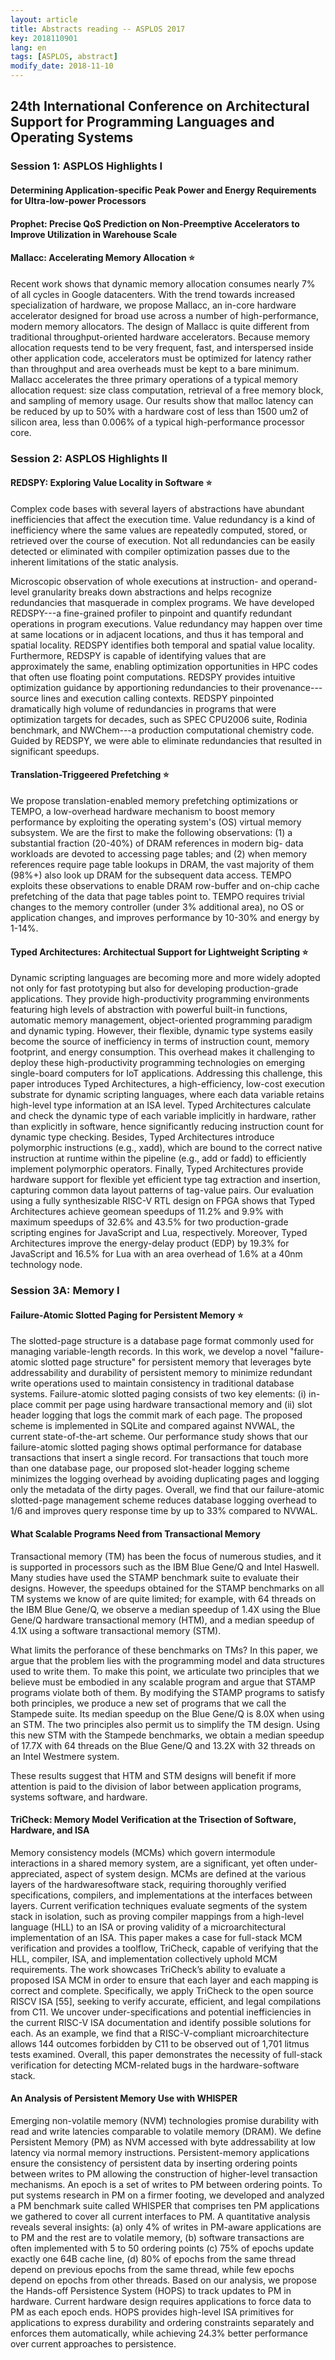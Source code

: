 ```yaml
---
layout: article
title: Abstracts reading -- ASPLOS 2017
key: 2018110901
lang: en
tags: [ASPLOS, abstract]
modify_date: 2018-11-10
---
```


## 24th International Conference on Architectural Support for  Programming Languages and Operating Systems

<!--more-->


### Session 1: ASPLOS Highlights I

#### Determining Application-specific Peak Power and Energy Requirements for Ultra-low-power Processors

#### Prophet: Precise QoS Prediction on Non-Preemptive Accelerators to Improve Utilization in Warehouse Scale

#### Mallacc: Accelerating Memory Allocation :star:
Recent work shows that dynamic memory allocation consumes nearly 7% of all cycles in Google datacenters. With the trend towards increased specialization of hardware, we propose Mallacc, an in-core hardware accelerator designed for broad use across a number of high-performance, modern memory allocators. The design of Mallacc is quite different from traditional throughput-oriented hardware accelerators. Because memory allocation requests tend to be very frequent, fast, and interspersed inside other application code, accelerators must be optimized for latency rather than throughput and area overheads must be kept to a bare minimum. Mallacc accelerates the three primary operations of a typical memory allocation request: size class computation, retrieval of a free memory block, and sampling of memory usage. Our results show that malloc latency can be reduced by up to 50% with a hardware cost of less than 1500 um2 of silicon area, less than 0.006% of a typical high-performance processor core.

### Session 2: ASPLOS Highlights II

#### REDSPY: Exploring Value Locality in Software :star:
Complex code bases with several layers of abstractions have abundant inefficiencies that affect the execution time. Value redundancy is a kind of inefficiency where the same values are repeatedly computed, stored, or retrieved over the course of execution. Not all redundancies can be easily detected or eliminated with compiler optimization passes due to the inherent limitations of the static analysis.

Microscopic observation of whole executions at instruction- and operand-level granularity breaks down abstractions and helps recognize redundancies that masquerade in complex programs. We have developed REDSPY---a fine-grained profiler to pinpoint and quantify redundant operations in program executions. Value redundancy may happen over time at same locations or in adjacent locations, and thus it has temporal and spatial locality. REDSPY identifies both temporal and spatial value locality. Furthermore, REDSPY is capable of identifying values that are approximately the same, enabling optimization opportunities in HPC codes that often use floating point computations. REDSPY provides intuitive optimization guidance by apportioning redundancies to their provenance---source lines and execution calling contexts. REDSPY pinpointed dramatically high volume of redundancies in programs that were optimization targets for decades, such as SPEC CPU2006 suite, Rodinia benchmark, and NWChem---a production computational chemistry code. Guided by REDSPY, we were able to eliminate redundancies that resulted in significant speedups.

#### Translation-Triggeered Prefetching :star:
We propose translation-enabled memory prefetching optimizations or TEMPO, a low-overhead hardware mechanism to boost memory performance by exploiting the operating system's (OS) virtual memory subsystem. We are the first to make the following observations: (1) a substantial fraction (20-40%) of DRAM references in modern big- data workloads are devoted to accessing page tables; and (2) when memory references require page table lookups in DRAM, the vast majority of them (98%+) also look up DRAM for the subsequent data access. TEMPO exploits these observations to enable DRAM row-buffer and on-chip cache prefetching of the data that page tables point to. TEMPO requires trivial changes to the memory controller (under 3% additional area), no OS or application changes, and improves performance by 10-30% and energy by 1-14%.

#### Typed Architectures: Architectual Support for Lightweight Scripting :star:
Dynamic scripting languages are becoming more and more widely adopted not only for fast prototyping but also for developing production-grade applications. They provide high-productivity programming environments featuring high levels of abstraction with powerful built-in functions, automatic memory management, object-oriented programming paradigm and dynamic typing. However, their flexible, dynamic type systems easily become the source of inefficiency in terms of instruction count, memory footprint, and energy consumption. This overhead makes it challenging to deploy these high-productivity programming technologies on emerging single-board computers for IoT applications. Addressing this challenge, this paper introduces Typed Architectures, a high-efficiency, low-cost execution substrate for dynamic scripting languages, where each data variable retains high-level type information at an ISA level. Typed Architectures calculate and check the dynamic type of each variable implicitly in hardware, rather than explicitly in software, hence significantly reducing instruction count for dynamic type checking. Besides, Typed Architectures introduce polymorphic instructions (e.g., xadd), which are bound to the correct native instruction at runtime within the pipeline (e.g., add or fadd) to efficiently implement polymorphic operators. Finally, Typed Architectures provide hardware support for flexible yet efficient type tag extraction and insertion, capturing common data layout patterns of tag-value pairs. Our evaluation using a fully synthesizable RISC-V RTL design on FPGA shows that Typed Architectures achieve geomean speedups of 11.2% and 9.9% with maximum speedups of 32.6% and 43.5% for two production-grade scripting engines for JavaScript and Lua, respectively. Moreover, Typed Architectures improve the energy-delay product (EDP) by 19.3% for JavaScript and 16.5% for Lua with an area overhead of 1.6% at a 40nm technology node.

### Session 3A: Memory I

#### Failure-Atomic Slotted Paging for Persistent Memory :star:
The slotted-page structure is a database page format commonly used for managing variable-length records. In this work, we develop a novel "failure-atomic slotted page structure" for persistent memory that leverages byte addressability and durability of persistent memory to minimize redundant write operations used to maintain consistency in traditional database systems. Failure-atomic slotted paging consists of two key elements: (i) in-place commit per page using hardware transactional memory and (ii) slot header logging that logs the commit mark of each page. The proposed scheme is implemented in SQLite and compared against NVWAL, the current state-of-the-art scheme. Our performance study shows that our failure-atomic slotted paging shows optimal performance for database transactions that insert a single record. For transactions that touch more than one database page, our proposed slot-header logging scheme minimizes the logging overhead by avoiding duplicating pages and logging only the metadata of the dirty pages. Overall, we find that our failure-atomic slotted-page management scheme reduces database logging overhead to 1/6 and improves query response time by up to 33% compared to NVWAL.

#### What Scalable Programs Need from Transactional Memory
Transactional memory (TM) has been the focus of numerous studies, and it is supported in processors such as the IBM Blue Gene/Q and Intel Haswell. Many studies have used the STAMP benchmark suite to evaluate their designs. However, the speedups obtained for the STAMP benchmarks on all TM systems we know of are quite limited; for example, with 64 threads on the IBM Blue Gene/Q, we observe a median speedup of 1.4X using the Blue Gene/Q hardware transactional memory (HTM), and a median speedup of 4.1X using a software transactional memory (STM).

What limits the perforance of these benchmarks on TMs? In this paper, we argue that the problem lies with the programming model and data structures used to write them. To make this point, we articulate two principles that we believe must be embodied in any scalable program and argue that STAMP programs violate both of them. By modifying the STAMP programs to satisfy both principles, we produce a new set of programs that we call the Stampede suite. Its median speedup on the Blue Gene/Q is 8.0X when using an STM. The two principles also permit us to simplify the TM design. Using this new STM with the Stampede benchmarks, we obtain a median speedup of 17.7X with 64 threads on the Blue Gene/Q and 13.2X with 32 threads on an Intel Westmere system.

These results suggest that HTM and STM designs will benefit if more attention is paid to the division of labor between application programs, systems software, and hardware.

#### TriCheck: Memory Model Verification at the Trisection of Software, Hardware, and ISA
Memory consistency models (MCMs) which govern intermodule interactions in a shared memory system, are a significant, yet often under-appreciated, aspect of system design. MCMs are defined at the various layers of the hardwaresoftware stack, requiring thoroughly verified specifications, compilers, and implementations at the interfaces between layers. Current verification techniques evaluate segments of the system stack in isolation, such as proving compiler mappings from a high-level language (HLL) to an ISA or proving validity of a microarchitectural implementation of an ISA. This paper makes a case for full-stack MCM verification and provides a toolflow, TriCheck, capable of verifying that the HLL, compiler, ISA, and implementation collectively uphold MCM requirements. The work showcases TriCheck’s ability to evaluate a proposed ISA MCM in order to ensure that each layer and each mapping is correct and complete. Specifically, we apply TriCheck to the open source RISCV ISA [55], seeking to verify accurate, efficient, and legal compilations from C11. We uncover under-specifications and potential inefficiencies in the current RISC-V ISA documentation and identify possible solutions for each. As an example, we find that a RISC-V-compliant microarchitecture allows 144 outcomes forbidden by C11 to be observed out of 1,701 litmus tests examined. Overall, this paper demonstrates the necessity of full-stack verification for detecting MCM-related bugs in the hardware-software stack.

#### An Analysis of Persistent Memory Use with WHISPER
Emerging non-volatile memory (NVM) technologies promise durability with read and write latencies comparable to volatile memory (DRAM). We define Persistent Memory (PM) as NVM accessed with byte addressability at low latency via normal memory instructions. Persistent-memory applications ensure the consistency of persistent data by inserting ordering points between writes to PM allowing the construction of higher-level transaction mechanisms. An epoch is a set of writes to PM between ordering points.
To put systems research in PM on a firmer footing, we developed and analyzed a PM benchmark suite called WHISPER that comprises ten PM applications we gathered to cover all current interfaces to PM. A quantitative analysis reveals several insights: (a) only 4% of writes in PM-aware applications are to PM and the rest are to volatile memory, (b) software transactions are often implemented with 5 to 50 ordering points (c) 75% of epochs update exactly one 64B cache line, (d) 80% of epochs from the same thread depend on previous epochs from the same thread, while few epochs depend on epochs from other threads. Based on our analysis, we propose the Hands-off Persistence System (HOPS) to track updates to PM in hardware. Current hardware design requires applications to force data to PM as each epoch ends. HOPS provides high-level ISA primitives for applications to express durability and ordering constraints separately and enforces them automatically, while achieving 24.3% better performance over current approaches to persistence.

